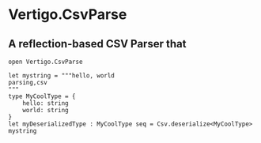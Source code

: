 # Vertigo.CsvParse
## A reflection-based CSV Parser that 

```
open Vertigo.CsvParse

let mystring = """hello, world
parsing,csv
"""
type MyCoolType = {
    hello: string
    world: string
}
let myDeserializedType : MyCoolType seq = Csv.deserialize<MyCoolType> mystring
```
